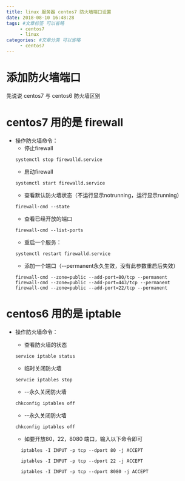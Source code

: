 ```yaml
---
title: linux 服务器 centos7 防火墙端口设置
date: 2018-08-10 16:48:28
tags: #文章标签 可以省略
     - centos7
     - linux
categories: #文章分类 可以省略
     - centos7 
---
```


# 添加防火墙端口
先说说 centos7 与 centos6 防火墙区别
# centos7 用的是 firewall
  - 操作防火墙命令：
      * 停止firewall
      ```
      systemctl stop firewalld.service
      ```
      * 启动firewall
      ```
      systemctl start firewalld.service
      ```
      * 查看默认防火墙状态（不运行显示notrunning，运行显示running）
      ```
      firewall-cmd --state 
      ```
      * 查看已经开放的端口
      ```
      firewall-cmd --list-ports 
      ```
      * 重启一个服务：
      ```
      systemctl restart firewalld.service
      ```
      * 添加一个端口（--permanent永久生效，没有此参数重启后失效）
      ```
      firewall-cmd --zone=public --add-port=80/tcp --permanent
      firewall-cmd --zone=public --add-port=443/tcp --permanent
      firewall-cmd --zone=public --add-port=22/tcp --permanent
      ```
# centos6 用的是 iptable
  - 操作防火墙命令：
      * 查看防火墙的状态
      ```
      service iptable status
      ```
      * 临时关闭防火墙
      ```
      servcie iptables stop  
      ```
      * --永久关闭防火墙
      ```
      chkconfig iptables off 
      ```

      * --永久关闭防火墙
      ```
      chkconfig iptables off 
      ```
      * 如要开放80，22，8080 端口，输入以下命令即可
      ```
        iptables -I INPUT -p tcp --dport 80 -j ACCEPT

        iptables -I INPUT -p tcp --dport 22 -j ACCEPT

        iptables -I INPUT -p tcp --dport 8080 -j ACCEPT
      ```
